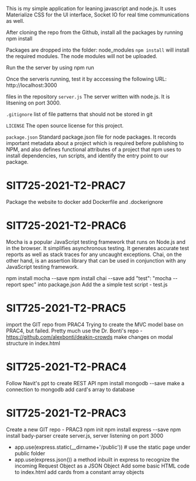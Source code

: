 This is my simple application for leaning javascript and node.js. It uses Materialize CSS for the UI interface, Socket IO for real time communications as well.

After cloning the repo from the Github, install all the packages by running
  npm install

Packages are dropped into the folder: 
  node_modules 
`npm install` will install the required modules. The node modules will not be uploaded.

Run the the server by using
  npm run

Once the serveris running, test it by acccessing the following URL:
  http://localhost:3000

files in the repository
`server.js`
The server written with node.js. It is litsening on port 3000.

`.gitignore`
list of file patterns that should not be stored in git

`LICENSE`
The open source license for this project.

`package.json`
Standard package.json file for node packages. It records important metadata about a project which is required before publishing to NPM, and also defines functional attributes of a project that npm uses to install dependencies, run scripts, and identify the entry point to our package.



# SIT725-2021-T2-PRAC7
Package the website to docker
add Dockerfile and .dockerignore

# SIT725-2021-T2-PRAC6
Mocha is a popular JavaScript testing framework that runs on Node.js and in the browser. It simplifies asynchronous testing. It generates accurate test reports as well as stack traces for any uncaught exceptions.
Chai, on the other hand, is an assertion library that can be used in conjunction with any JavaScript testing framework.

npm install mocha --save
npm install chai --save
add "test": "mocha --report spec" into package.json
Add the a simple test script - test.js

# SIT725-2021-T2-PRAC5

import the GIT repo from PRAC4
Trying to create the MVC model base on PRAC4, but failed.
Pretty much use the Dr. Bonti's repo - https://github.com/alexbonti/deakin-crowds
make changes on modal structure in index.html

# SIT725-2021-T2-PRAC4

Follow Navit's ppt to create REST API
npm install mongodb --save
make a connection to mongodb
add card's array to database

# SIT725-2021-T2-PRAC3

Create a new GIT repo - PRAC3
npm init
npm install express --save
npm install bady-parser
create server.js, server listening on port 3000

- app.use(express.static(\_\_dirname+'/public')) # use the static page under public folder
- app.use(express.json()) a method inbuilt in express to recognize the incoming Request Object as a JSON Object
  Add some basic HTML code to index.html
  add cards from a constant array objects
